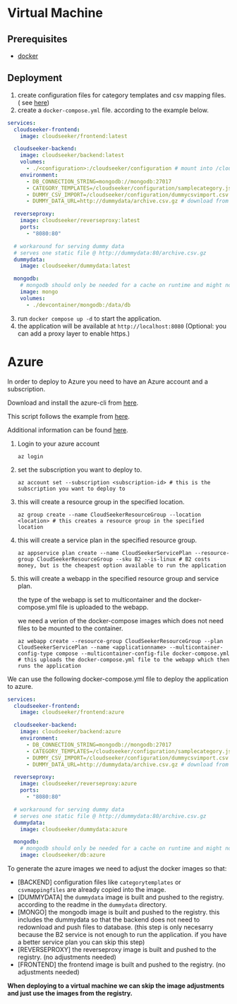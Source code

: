 # Virtual Machine

## Prerequisites

* [docker](https://docs.docker.com/engine/install/)

## Deployment

1. create configuration files for category templates and csv mapping files. (
   see [here](../backend/README.md#configuration-files))
2. create a `docker-compose.yml` file. according to the example below.

```yaml
services:
  cloudseeker-frontend:
    image: cloudseeker/frontend:latest

  cloudseeker-backend:
    image: cloudseeker/backend:latest
    volumes:
      - ./<configuration>:/cloudseeker/configuration # mount into /cloudseeker/configuration
    environment:
      - DB_CONNECTION_STRING=mongodb://mongodb:27017
      - CATEGORY_TEMPLATES=/cloudseeker/configuration/samplecategory.json # file created in step 1
      - DUMMY_CSV_IMPORT=/cloudseeker/configuration/dummycsvimport.csv # file created in step 1
      - DUMMY_DATA_URL=http://dummydata/archive.csv.gz # download from dummydata or other service or use INFRACOST_API_KEY

  reverseproxy:
    image: cloudseeker/reverseproxy:latest
    ports:
      - "8080:80"

  # workaround for serving dummy data
  # serves one static file @ http://dummydata:80/archive.csv.gz
  dummydata:
    image: cloudseeker/dummydata:latest

  mongodb:
    # mongodb should only be needed for a cache on runtime and might not store any persistent data (tbd)
    image: mongo
    volumes:
      - ./devcontainer/mongodb:/data/db
```

3. run `docker compose up -d` to start the application.
4. the application will be available at `http://localhost:8080` (Optional: you can add a proxy layer to enable https.)

# Azure

In order to deploy to Azure you need to have an Azure account and a subscription.

Download and install the azure-cli
from [here](https://docs.microsoft.com/en-us/cli/azure/install-azure-cli?view=azure-cli-latest).

This script follows the example
from [here](https://docs.microsoft.com/en-us/azure/app-service/containers/quickstart-multi-container?tabs=bash).

Additional information can be
found [here](https://learn.microsoft.com/en-us/azure/app-service/configure-custom-container?tabs=debian&pivots=container-linux).

1. Login to your azure account

    ```azurecli
    az login
    ```

2. set the subscription you want to deploy to.

    ```azurecli
    az account set --subscription <subscription-id> # this is the subscription you want to deploy to
    ```

3. this will create a resource group in the specified location.

    ```azurecli
    az group create --name CloudSeekerResourceGroup --location <location> # this creates a resource group in the specified location
    ```

4. this will create a service plan in the specified resource group.

    ```azurecli
    az appservice plan create --name CloudSeekerServicePlan --resource-group CloudSeekerResourceGroup --sku B2 --is-linux # B2 costs money, but is the cheapest option available to run the application
    ```

5. this will create a webapp in the specified resource group and service plan.

   the type of the webapp is set to multicontainer and the docker-compose.yml file is uploaded to the webapp.

   we need a verion of the docker-compose images which does not need files to be mounted to the container.

    ```azurecli
    az webapp create --resource-group CloudSeekerResourceGroup --plan CloudSeekerServicePlan --name <applicationname> --multicontainer-config-type compose --multicontainer-config-file docker-compose.yml # this uploads the docker-compose.yml file to the webapp which then runs the application
    ```

We can use the following docker-compose.yml file to deploy the application to azure.

```yaml
services:
  cloudseeker-frontend:
    image: cloudseeker/frontend:azure

  cloudseeker-backend:
    image: cloudseeker/backend:azure
    environment:
      - DB_CONNECTION_STRING=mongodb://mongodb:27017
      - CATEGORY_TEMPLATES=/cloudseeker/configuration/samplecategory.json # static file in the image
      - DUMMY_CSV_IMPORT=/cloudseeker/configuration/dummycsvimport.csv # static file in the image
      - DUMMY_DATA_URL=http://dummydata/archive.csv.gz # download from dummydata service

  reverseproxy:
    image: cloudseeker/reverseproxy:azure
    ports:
      - "8080:80"

  # workaround for serving dummy data
  # serves one static file @ http://dummydata:80/archive.csv.gz
  dummydata:
    image: cloudseeker/dummydata:azure

  mongodb:
    # mongodb should only be needed for a cache on runtime and might not store any persistent data (tbd)
    image: cloudseeker/db:azure
```

To generate the azure images we need to adjust the docker images so that:

* [BACKEND] configuration files like `categorytemplates` or `csvmappingfiles` are already copied into the image.
* [DUMMYDATA] the `dummydata` image is built and pushed to the registry. according to the readme in the `dummydata`
  directory.
* [MONGO] the mongodb image is built and pushed to the registry. this includes the dummydata so that the backend does
  not need to redownload and push files to database. (this step is only necesarry because the B2 service is not enough
  to run the application. if you have a better service plan you can skip this step)
* [REVERSEPROXY] the reverseproxy image is built and pushed to the registry. (no adjustments needed)
* [FRONTEND] the frontend image is built and pushed to the registry. (no adjustments needed)

**When deploying to a virtual machine we can skip the image adjustments and just use the images from the registry.**

